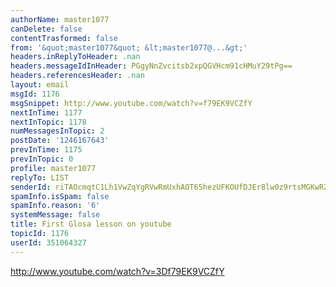 ```yaml
---
authorName: master1077
canDelete: false
contentTrasformed: false
from: '&quot;master1077&quot; &lt;master1077@...&gt;'
headers.inReplyToHeader: .nan
headers.messageIdInHeader: PGgyNnZvcitsb2xpQGVHcm91cHMuY29tPg==
headers.referencesHeader: .nan
layout: email
msgId: 1176
msgSnippet: http://www.youtube.com/watch?v=f79EK9VCZfY
nextInTime: 1177
nextInTopic: 1178
numMessagesInTopic: 2
postDate: '1246167643'
prevInTime: 1175
prevInTopic: 0
profile: master1077
replyTo: LIST
senderId: riTAOcmqtC1Lh1VwZqYgRVwRmUxhAOT65hezUFKOUfDJEr8lw0z9rtsMGKwRZFvbQFlq8RkxZWf8VtkmEILSIHD4D1SHQTjCJ2Y
spamInfo.isSpam: false
spamInfo.reason: '6'
systemMessage: false
title: First Glosa lesson on youtube
topicId: 1176
userId: 351064327
---
```


http://www.youtube.com/watch?v=3Df79EK9VCZfY


